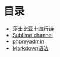 # 目录

- [莎士比亚十四行诗](http://45.32.10.63/wiki/poetry/shakespeare-poems.html)
- [Sublime channel](http://45.32.10.63/wiki/sublime3/channel_v3.json)
- [phpmyadmin](http://45.32.10.63/phpmyadmin)
- [Markdown语法](https://github.com/adam-p/markdown-here/wiki/Markdown-Cheatsheet)
